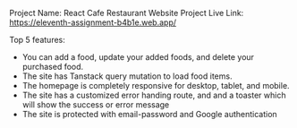 Project Name: React Cafe Restaurant Website
Project Live Link: https://eleventh-assignment-b4b1e.web.app/

Top 5 features:

<ul>
    <li>You can add a food, update your added foods, and delete your purchased food.</li>
    <li>The site has Tanstack query mutation to load food items.</li>
    <li>The homepage is completely responsive for desktop, tablet, and mobile.</li>
    <li>The site has a customized error handing route, and and a toaster which will show the success or error message</li>
    <li>The site is protected with email-password and Google authentication</li>
</ul>
